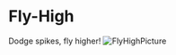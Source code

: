 # Fly-High
Dodge spikes, fly higher!
![FlyHighPicture](https://github.com/AnthonyNasser/Fly-High/FlyHighPicture.pngraw=true](https://github.com/AnthonyNasser/Fly-High/blob/main/FlyHighPicture.png))
